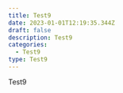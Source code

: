 ```yaml
---
title: Test9
date: 2023-01-01T12:19:35.344Z
draft: false
description: Test9
categories:
  - Test9
type: Test9
---
```

Test9